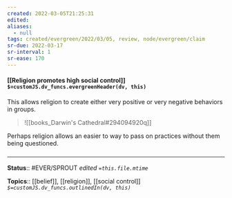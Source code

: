 ```yaml
---
created: 2022-03-05T21:25:31 
edited: 
aliases:
  - null
tags: created/evergreen/2022/03/05, review, node/evergreen/claim
sr-due: 2022-03-17
sr-interval: 1
sr-ease: 170
---
```


#### [[Religion promotes high social control]] `$=customJS.dv_funcs.evergreenHeader(dv, this)`

This allows religion to create either very positive or very negative behaviors in groups.

> ![[books_Darwin's Cathedral#294094920q]]

Perhaps religion allows an easier to way to pass on practices without them being questioned.

### <hr class="footnote"/>

**Status**:: #EVER/SPROUT
*edited `=this.file.mtime`*

**Topics**:: [[belief]], [[religion]], [[social control]]
*`$=customJS.dv_funcs.outlinedIn(dv, this)`*
